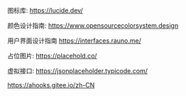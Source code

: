 图标库:
https://lucide.dev/

颜色设计指南:
https://www.opensourcecolorsystem.design

用户界面设计指南
https://interfaces.rauno.me/

占位图片:
https://placehold.co/

虚拟接口:
https://jsonplaceholder.typicode.com/

https://ahooks.gitee.io/zh-CN
